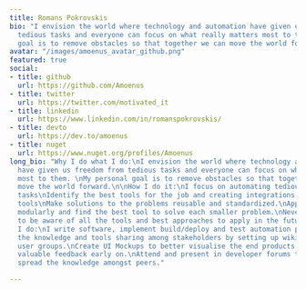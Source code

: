 ```yaml
---
title: Romans Pokrovskis
bio: "I envision the world where technology and automation have given us freedom from
  tedious tasks and everyone can focus on what really matters most to them. \nMy personal
  goal is to remove obstacles so that together we can move the world forward."
avatar: "/images/amoenus_avatar_github.png"
featured: true
social:
- title: github
  url: https://github.com/Amoenus
- title: twitter
  url: https://twitter.com/motivated_it
- title: linkedin
  url: https://www.linkedin.com/in/romanspokrovskis/
- title: devto
  url: https://dev.to/amoenus
- title: nuget
  url: https://www.nuget.org/profiles/Amoenus
long_bio: "Why I do what I do:\nI envision the world where technology and automation
  have given us freedom from tedious tasks and everyone can focus on what really matters
  most to them. \nMy personal goal is to remove obstacles so that together we can
  move the world forward.\n\nHow I do it:\nI focus on automating tedious and repetitive
  tasks\nIdentify the best tools for the job and creating integrations between the
  tools\nMake solutions to the problems reusable and standardized.\nApproach problems
  modularly and find the best tool to solve each smaller problem.\nNever stop learning
  to be aware of all the tools and best approaches to apply in the future.\n\nWhat
  I do:\nI write software, implement build/deploy and test automation pipelines\nFacilitate
  the knowledge and tools sharing among stakeholders by setting up wikis, demos and
  user groups.\nCreate UI Mockups to better visualise the end products and gather
  valuable feedback early on.\nAttend and present in developer forums to gain and
  spread the knowledge amongst peers."

---
```

